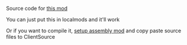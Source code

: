 Source code for [this mod](https://steamcommunity.com/sharedfiles/filedetails/?id=3309924659)

You can just put this in localmods and it'll work

Or if you want to compile it, [setup assembly mod](https://evilfactory.github.io/LuaCsForBarotrauma/cs-docs/html/md_manual_assemblymod.html) and copy paste source files to ClientSource
